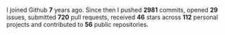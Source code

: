 
I joined Github **7** years ago. Since then I pushed **2981** commits, opened **29** issues, submitted **720** pull requests, received **46** stars across **112** personal projects and contributed to **56** public repositories.
